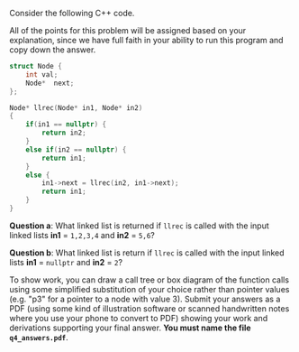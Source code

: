 
Consider the following C++ code.  

All of the points for this problem will be assigned based on your explanation, since we have full faith in your ability to run this program and copy down the answer.


```c++
struct Node {
    int val;
    Node*  next;
};

Node* llrec(Node* in1, Node* in2)
{
    if(in1 == nullptr) {
        return in2;
    }
    else if(in2 == nullptr) {
        return in1;
    }
    else {
        in1->next = llrec(in2, in1->next);
        return in1;
    }
}
```


 **Question a**:  What linked list is returned if `llrec` is called with the input linked lists **in1** = `1,2,3,4` and **in2** = `5,6`?

 **Question b**:  What linked list is return if `llrec` is called with the input linked lists **in1** = `nullptr` and **in2** = `2`? 

To show work, you can draw a call tree or box diagram of the function calls using some simplified substitution of your choice rather than pointer values (e.g. "p3" for a pointer to a node with value 3).  Submit your answers as a PDF (using some kind of illustration software or scanned handwritten notes where you use your phone to convert to PDF) showing your work and derivations supporting your final answer.  **You must name the file `q4_answers.pdf`**. 


